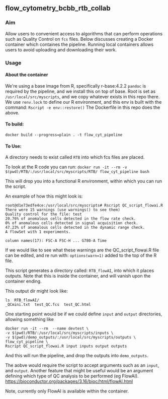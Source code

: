 ## flow_cytometry_bcbb_rtb_collab

### Aim
Allow users to convenient access to algorithms that can perform operations such as Quality Control on `fcs` files.
Below discusses creating a Docker container which containes the pipeline. Running local containers allows users to avoid uploading and downloading their work.


### Usage

#### About the container

We're using a base image from R, specifically r-base:4.2.2
`pandoc` is required by the pipeline, and we install this on top of base.
Root is set as `/usr/local/src/myscripts`, and we copy whatever exists in this repo there.
We use `renv.lock` to define our R environment, and this env is built with the command:
`Rscript -e env::restore()`
The Dockerfile in this repo does the above.

#### To build:

`docker build --progress=plain . -t flow_cyt_pipeline`

#### To Use:
A directory needs to exist called `RTB` into which fcs files are placed.

To look at the R code you can run:
`docker run -it --rm -v $(pwd)/RTB/:/usr/local/src/myscripts/RTB/ flow_cyt_pipeline bash`

This will drop you into a functional R environment, within which you can run the script.

An example of how this might look is:

```
root@d1e73edfe4ce:/usr/local/src/myscripts# Rscript QC_script_flowai.R
There were 15 warnings (use warnings() to see them)
Quality control for the file: test
20.76% of anomalous cells detected in the flow rate check.
0% of anomalous cells detected in signal acquisition check.
47.23% of anomalous cells detected in the dynamic range check.
A flowSet with 1 experiments.

column names(17): FSC-A FSC-H ... G780-A Time
```

If we would like to see what these warnings are the QC_script_flowai.R file can be edited, and re run with:
`options(warn=1)`
added to the top of the R file.

This script generates a directory called: `RTB_flowAI`, into which it places outputs. Note that this is inside the container, and will vanish upon the container ending.

This output dir might look like:

```
ls  RTB_flowAI/
_QCmini.txt  test_QC.fcs  test_QC.html
```

One starting point would be if we could define `input` and `output` directories, allowing something like
```
docker run -it --rm  --name devtest \
-v $(pwd)/RTB/:/usr/local/src/myscripts/inputs \
-v $(pwd)/demo_outputs/:/usr/local/src/myscripts/outputs \
flow_cyt_pipeline \
Rscript QC_script_flowai.R input inputs output outputs
```

And this will run the pipeline, and drop the outputs into `demo_outputs`.

The aobve would require the script to accept arguments such as an `input`, and `output`.
Another feature that might be useful would be an argument defining which type of QC analysis to be performed (eg FlowAI). https://bioconductor.org/packages/3.16/bioc/html/flowAI.html

Note, currently only FlowAI is available within the container.

